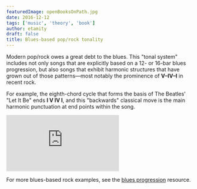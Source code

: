 ```yaml
---
featuredImage: openBooksOnPath.jpg
date: 2016-12-12
tags: ['music', 'theory', 'book']
author: etamity
draft: false
title: Blues-based pop/rock tonality
---
```


Modern pop/rock owes a great debt to the blues. This "tonal system" includes not only songs that are explicitly based on a 12- or 16-bar blues progression, but also songs that exhibit harmonic structures that have grown out of those patterns—most notably the prominence of **V–IV–I** in recent rock.

For example, the eighth-chord cycle that forms the basis of The Beatles' "Let It Be" ends **I V IV I**, and this "backwards" classical move is the main harmonic punctuation at end points within the song.

<iframe class="spotify" src="https://embed.spotify.com/?uri=spotify:track:7iN1s7xHE4ifF5povM6A48" frameborder="0" allowtransparency="true"></iframe>

For more blues-based rock examples, see the [blues progression](popRockHarmony-blues/) resource.